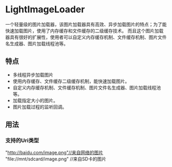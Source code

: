 # LightImageLoader
一个轻量级的图片加载器，该图片加载器具有高效、异步加载图片的特点；为了能快速加载图片，使用了内存缓存和文件缓存的二级缓存技术。
而且这个图片加载器具有很好的扩展性，使用者可以自定义内存缓存机制、文件缓存机制、图片文件名生成器、图片加载线程池等。

## 特点
* 多线程异步加载图片
* 使用内存缓存、文件缓存二级缓存机制，能快速加载图片。
* 自定义内存缓存机制、文件缓存机制、图片文件名生成器、图片加载线程池等。
* 加载指定大小的图片。
* 图片加载过程的监听回调。

## 用法
### 支持的Uri类型
"http://baidu.com/image.png"//来自网络的图片<br>
"file://mnt/sdcard/image.png" //来自SD卡的图片<br>




